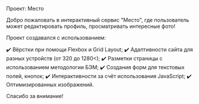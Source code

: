 Проект: Место

Добро пожаловать в интерактивный сервис "Место", где пользователь может редактировать профиль, просматривать интересные фото!

Проект создавался с использованием:

✔️ Вёрстки при помощи Flexbox и Grid Layout;
✔️ Адаптивности сайта для разных устройств (от 320 до 1280<);
✔️ Разметки страницы с использованием методологии БЭМ;
✔️ Создания форм для текстовых полей, кнопок;
✔️ Интерактивности за счёт использования JavaScript;
✔️ Оптимизированных изображений.

Спасибо за внимание! 
